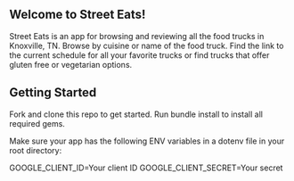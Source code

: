 ## Welcome to Street Eats!</h1>
Street Eats is an app for browsing and reviewing all the food trucks in Knoxville, TN. Browse by cuisine or name of the food truck. Find the link to the current schedule for all your favorite trucks or find trucks that offer gluten free or vegetarian options.


## Getting Started

Fork and clone this repo to get started. Run bundle install to install all required gems.

Make sure your app has the following ENV variables in a dotenv file in your root directory: 

GOOGLE_CLIENT_ID=Your client ID
GOOGLE_CLIENT_SECRET=Your secret


